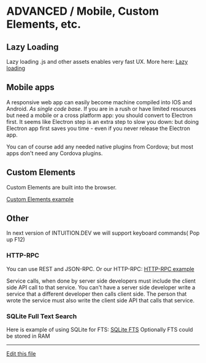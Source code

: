 
# ADVANCED / Mobile, Custom Elements, etc.

## Lazy Loading

Lazy loading .js and other assets enables very fast UX. More here:
[Lazy loading](https://github.com/intuition-dev/toolBelt/tree/master/lazyLoading)


## Mobile apps

A responsive web app can easily become machine compiled into IOS and Android. *As single code base*. 
If you are in a rush or have limited resources but need a mobile or a cross platform app:
 you should convert to Electron first. It seems like Electron step is an extra step to slow you down: but doing Electron
 app first saves you time - even if you never release the Electron app.
 
You can of course add any needed native plugins from Cordova; but most apps don't need any Cordova plugins.

## Custom Elements

Custom Elements are built into the browser.

[Custom Elements example](https://github.com/intuition-dev/toolBelt/tree/master/custel/custel1)


## Other

In next version of INTUITION.DEV we will support keyboard commands( Pop up F12)


### HTTP-RPC 

You can use REST and JSON-RPC. Or our HTTP-RPC:
[HTTP-RPC example](https://github.com/intuition-dev/toolBelt/tree/master/http-rpc)

Service calls, when done by server side developers must include the client side API call to that
service. You can't have a server side developer write a service that a different developer then calls client side.
The person that wrote the service must also write the client side API that calls that service.


### SQLite Full Text Search

Here is example of using SQLite for FTS:
[SQLite FTS](https://github.com/intuition-dev/INTUITION/blob/master/examples/CRUD/node-srv/lib/CDB.ts)
Optionally FTS could be stored in RAM


---
[Edit this file](https://github.com/intuition-dev/IntuitionDocs/tree/master/docs)

